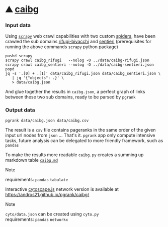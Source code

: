 # :mountain: [caibg](https://andros21.github.io/pgrank/caibg/)

### Input data

Using [`scrapy`](https://scrapy.org/) web crawl capabilities with two custom [spiders](scrapy/caibg_crawler/spiders), have been crawled the sub domains [rifugi-bivacchi](https://www.caibergamo.it/geoportale/rifugi-bivacchi) and [sentieri](https://www.caibergamo.it/geoportale/sentieri) (prerequisites for running the above commands `scrapy` python package)

```shell
pushd scrapy
scrapy crawl caibg_rifugi   --nolog -O ../data/caibg-rifugi.json
scrapy crawl caibg_sentieri --nolog -O ../data/caibg-sentieri.json
popd
jq -s '.[0] + .[1]' data/caibg_rifugi.json data/caibg_sentieri.json \
   | jq '{"objects": .}' \
   > data/caibg.json
```

And glue together the results in `caibg.json`, a perfect graph of links between these two sub domains, ready to be parsed by `pgrank`

### Output data

```shell
pgrank data/caibg.json data/caibg.csv
```

The result is a `csv` file contains pageranks in the same order of the given input url nodes from `json` ... That's it. `pgrank` app only compute intensive tasks, future analysis can be delegated to more friendly framework, such as `pandas`

To make the results more readable `caibg.py` creates a summing up markdown table [`caibg.md`](caibg.md)

> [!NOTE]
> requirements: `pandas` `tabulate`

Interactive [cytoscape.js](https://js.cytoscape.org/) network version is available at https://andros21.github.io/pgrank/caibg/

> [!NOTE]
> `cyto/data.json` can be created using `cyto.py`\
> requirements: `pandas` `networkx`
